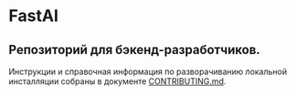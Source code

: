 # FastAI

## Репозиторий для бэкенд-разработчиков.

Инструкции и справочная информация по разворачиванию локальной инсталляции собраны
в документе [CONTRIBUTING.md](./CONTRIBUTING.md).
